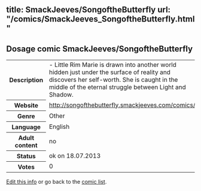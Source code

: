 title: SmackJeeves/SongoftheButterfly
url: "/comics/SmackJeeves_SongoftheButterfly.html"
---
Dosage comic SmackJeeves/SongoftheButterfly
-----------------------------------------

<p id="msg"></p>
<script type="text/javascript">
if (window.location.search === '?edit_info_mail=sent_ok') {
  var elem = document.getElementById("msg");
  elem.innerHTML = 'Edited information sucessfully sent for review, which is usually done daily. Thanks!';
  elem.className = 'ok';
}
</script>
<table class="comicinfo">
<tr>
<th>Description</th><td>- Little Rim Marie is drawn into another world hidden just under the surface of reality and discovers her self-worth. She is caught in the middle of the eternal struggle between Light and Shadow.</td>
</tr>
<tr>
<th>Website</th><td><a href="http://songofthebutterfly.smackjeeves.com/comics/">http://songofthebutterfly.smackjeeves.com/comics/</a></td>
</tr>
<tr>
<th>Genre</th><td>Other</td>
</tr>
<tr>
<th>Language</th><td>English</td>
</tr>
<tr>
<th>Adult content</th><td>no</td>
</tr>
<tr>
<th>Status</th><td>ok on 18.07.2013</td>
</tr>
<tr>
<th>Votes</th><td>0</td>
</tr>
</table>

[Edit this info](SmackJeeves_SongoftheButterfly_edit.html) or go back to the [comic list](../comic-index.html).
